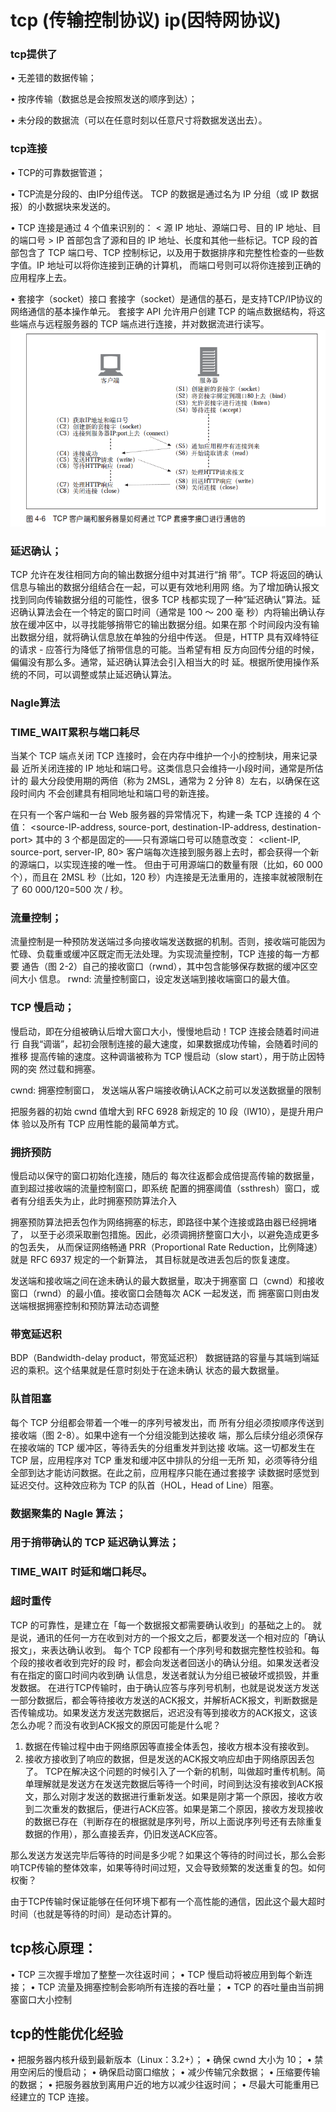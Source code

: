 # tcp (传输控制协议) ip(因特网协议)
### tcp提供了
• 无差错的数据传输； 

• 按序传输（数据总是会按照发送的顺序到达）；

• 未分段的数据流（可以在任意时刻以任意尺寸将数据发送出去）。

### tcp连接

• TCP的可靠数据管道；

• TCP流是分段的、由IP分组传送。
TCP 的数据是通过名为 IP 分组（或 IP 数据报）的小数据块来发送的。

• TCP 连接是通过 4 个值来识别的： < 源 IP 地址、源端口号、目的 IP 地址、目的端口号 >
IP 首部包含了源和目的 IP 地址、长度和其他一些标记。TCP 段的首部包含了 TCP 端口号、TCP 控制标记，以及用于数据排序和完整性检查的一些数字值。IP 地址可以将你连接到正确的计算机， 而端口号则可以将你连接到正确的应用程序上去。

• 套接字（socket）接口
套接字（socket）是通信的基石，是支持TCP/IP协议的网络通信的基本操作单元。
套接字 API 允许用户创建 TCP 的端点数据结构，将这些端点与远程服务器的 TCP 端点进行连接，并对数据流进行读写。
![](./assets/tcp1.png)

### 延迟确认；
TCP 允许在发往相同方向的输出数据分组中对其进行“捎 带”。TCP 将返回的确认信息与输出的数据分组结合在一起，可以更有效地利用网 络。为了增加确认报文找到同向传输数据分组的可能性，很多 TCP 栈都实现了一种“延迟确认”算法。延迟确认算法会在一个特定的窗口时间（通常是 100 ～ 200 毫 秒）内将输出确认存放在缓冲区中，以寻找能够捎带它的输出数据分组。如果在那 个时间段内没有输出数据分组，就将确认信息放在单独的分组中传送。 但是，HTTP 具有双峰特征的请求 - 应答行为降低了捎带信息的可能。当希望有相 反方向回传分组的时候，偏偏没有那么多。通常，延迟确认算法会引入相当大的时 延。根据所使用操作系统的不同，可以调整或禁止延迟确认算法。

### Nagle算法

### TIME_WAIT累积与端口耗尽
当某个 TCP 端点关闭 TCP 连接时，会在内存中维护一个小的控制块，用来记录最 近所关闭连接的 IP 地址和端口号。这类信息只会维持一小段时间，通常是所估计的 最大分段使用期的两倍（称为 2MSL，通常为 2 分钟 8）左右，以确保在这段时间内 不会创建具有相同地址和端口号的新连接。

在只有一个客户端和一台 Web 服务器的异常情况下，构建一条 TCP 连接的 4 个值： 
<source-IP-address, source-port, destination-IP-address, destination-port> 
其中的 3 个都是固定的——只有源端口号可以随意改变： 
<client-IP, source-port, server-IP, 80> 
客户端每次连接到服务器上去时，都会获得一个新的源端口，以实现连接的唯一性。 但由于可用源端口的数量有限（比如，60 000 个），而且在 2MSL 秒（比如，120 秒）内连接是无法重用的，连接率就被限制在了 60 000/120=500 次 / 秒。

### 流量控制； 
流量控制是一种预防发送端过多向接收端发送数据的机制。否则，接收端可能因为
忙碌、负载重或缓冲区既定而无法处理。为实现流量控制，TCP 连接的每一方都要
通告（图 2-2）自己的接收窗口（rwnd），其中包含能够保存数据的缓冲区空间大小
信息。
rwnd: 流量控制窗口，设定发送端到接收端窗口的最大值。

### TCP 慢启动； 
慢启动，即在分组被确认后增大窗口大小，慢慢地启动！TCP 连接会随着时间进行 自我“调谐”，起初会限制连接的最大速度，如果数据成功传输，会随着时间的推移 提高传输的速度。这种调谐被称为 TCP 慢启动（slow start），用于防止因特网的突 然过载和拥塞。

cwnd: 拥塞控制窗口， 发送端从客户端接收确认ACK之前可以发送数据量的限制

把服务器的初始 cwnd 值增大到 RFC 6928 新规定的 10 段（IW10），是提升用户体
验以及所有 TCP 应用性能的最简单方式。

### 拥挤预防
慢启动以保守的窗口初始化连接，随后的
每次往返都会成倍提高传输的数据量，直到超过接收端的流量控制窗口，即系统
配置的拥塞阈值（ssthresh）窗口，或者有分组丢失为止，此时拥塞预防算法介入

拥塞预防算法把丢包作为网络拥塞的标志，即路径中某个连接或路由器已经拥堵了，
以至于必须采取删包措施。因此，必须调拥挤整窗口大小，以避免造成更多的包丢失，
从而保证网络畅通
PRR（Proportional Rate Reduction，比例降速）就是 RFC 6937 规定的一个新算法，
其目标就是改进丢包后的恢复速度。

发送端和接收端之间在途未确认的最大数据量，取决于拥塞窗
口（cwnd）和接收窗口（rwnd）的最小值。接收窗口会随每次 ACK 一起发送，而
拥塞窗口则由发送端根据拥塞控制和预防算法动态调整


### 带宽延迟积
BDP（Bandwidth-delay product，带宽延迟积）
数据链路的容量与其端到端延迟的乘积。这个结果就是任意时刻处于在途未确认
状态的最大数据量。

### 队首阻塞
每个 TCP 分组都会带着一个唯一的序列号被发出，而
所有分组必须按顺序传送到接收端（图 2-8）。如果中途有一个分组没能到达接收
端，那么后续分组必须保存在接收端的 TCP 缓冲区，等待丢失的分组重发并到达接
收端。这一切都发生在 TCP 层，应用程序对 TCP 重发和缓冲区中排队的分组一无所
知，必须等待分组全部到达才能访问数据。在此之前，应用程序只能在通过套接字
读数据时感觉到延迟交付。这种效应称为 TCP 的队首（HOL，Head of Line）阻塞。

### 数据聚集的 Nagle 算法； 
### 用于捎带确认的 TCP 延迟确认算法； 
### TIME_WAIT 时延和端口耗尽。

### 超时重传
TCP 的可靠性，是建立在「每一个数据报文都需要确认收到」的基础之上的。
就是说，通讯的任何一方在收到对方的一个报文之后，都要发送一个相对应的「确认报文」，来表达确认收到。
每个 TCP 段都有一个序列号和数据完整性校验和。每个段的接收者收到完好的段 时，都会向发送者回送小的确认分组。如果发送者没有在指定的窗口时间内收到确 认信息，发送者就认为分组已被破坏或损毁，并重发数据。
在进行TCP传输时，由于确认应答与序列号机制，也就是说发送方发送一部分数据后，都会等待接收方发送的ACK报文，并解析ACK报文，判断数据是否传输成功。如果发送方发送完数据后，迟迟没有等到接收方的ACK报文，这该怎么办呢？而没有收到ACK报文的原因可能是什么呢？

1. 数据在传输过程中由于网络原因等直接全体丢包，接收方根本没有接收到。
2. 接收方接收到了响应的数据，但是发送的ACK报文响应却由于网络原因丢包了。
TCP在解决这个问题的时候引入了一个新的机制，叫做超时重传机制。简单理解就是发送方在发送完数据后等待一个时间，时间到达没有接收到ACK报文，那么对刚才发送的数据进行重新发送。如果是刚才第一个原因，接收方收到二次重发的数据后，便进行ACK应答。如果是第二个原因，接收方发现接收的数据已存在（判断存在的根据就是序列号，所以上面说序列号还有去除重复数据的作用），那么直接丢弃，仍旧发送ACK应答。

那么发送方发送完毕后等待的时间是多少呢？如果这个等待的时间过长，那么会影响TCP传输的整体效率，如果等待时间过短，又会导致频繁的发送重复的包。如何权衡？

由于TCP传输时保证能够在任何环境下都有一个高性能的通信，因此这个最大超时时间（也就是等待的时间）是动态计算的。

## tcp核心原理：
• TCP 三次握手增加了整整一次往返时间；
• TCP 慢启动将被应用到每个新连接；
• TCP 流量及拥塞控制会影响所有连接的吞吐量；
• TCP 的吞吐量由当前拥塞窗口大小控制

## tcp的性能优化经验
• 把服务器内核升级到最新版本（Linux：3.2+）；
• 确保 cwnd 大小为 10； • 禁用空闲后的慢启动；
• 确保启动窗口缩放；
• 减少传输冗余数据；
• 压缩要传输的数据；
• 把服务器放到离用户近的地方以减少往返时间；
• 尽最大可能重用已经建立的 TCP 连接。